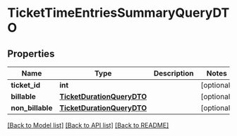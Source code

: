 # TicketTimeEntriesSummaryQueryDTO

## Properties
Name | Type | Description | Notes
------------ | ------------- | ------------- | -------------
**ticket_id** | **int** |  | [optional] 
**billable** | [**TicketDurationQueryDTO**](TicketDurationQueryDTO.md) |  | [optional] 
**non_billable** | [**TicketDurationQueryDTO**](TicketDurationQueryDTO.md) |  | [optional] 

[[Back to Model list]](../README.md#documentation-for-models) [[Back to API list]](../README.md#documentation-for-api-endpoints) [[Back to README]](../README.md)



